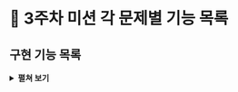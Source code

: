 # :pushpin: 3주차 미션 각 문제별 기능 목록

## 구현 기능 목록
<details>
<summary><b>펼쳐 보기</b></summary>
<div markdown="1">

### 입력 
- [ ]  로또 구입 금액을 입력 받기.
> - [ ]  `camp.nextstep.edu.missionutils.Console`의 `readLine()`을 활용하기.
> - [ ]  숫자가 아닌 값을 입력 할 경우 예외 처리.
> - [ ]  1,000원으로 나누어 떨어지지 않을 경우 예외 처리.
> - [ ]  1,000원 미만의 값을 입력할 경우 예외 처리.

- [ ]  당첨 번호를 입력 받기
> - [ ]  쉼표로 구분되지 는 경우 예외 처리.
> - [ ]  쉼표와 숫자가 아닌 값일 경우 예외 처리.
> - [ ]  6개의 숫자가 아닌 경우 예외 처리.
> - [ ]  45 초과, 1미만의 범위의 수를 입력한 경우 에외 처리.


</div>
</details>